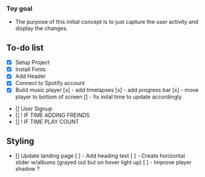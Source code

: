 ### Toy goal
 
 - The purpose of this initial concept is to just capture the user activity and display the changes. 

## To-do list

- [x] Setup Project 
- [x] Install Fonts 
- [x] Add Header
- [x] Connect to Spotify account
- [x]  Build music player 
     [x]  - add timelapses
     [x]  - add progress bar 
     [x]  - move player to bottom of screen
     []   - fix inital time to update accordingly
- []  User Signup
- []  ! IF TIME ADDING FREINDS 
- []  ! IF TIME PLAY COUNT 



## Styling

- [] Update landing page
     [ ] - Add heading text
     [ ] - Create horizontal slider w/albums (grayed out but on hover light up)
     [ ] - Improve player shadow ? 